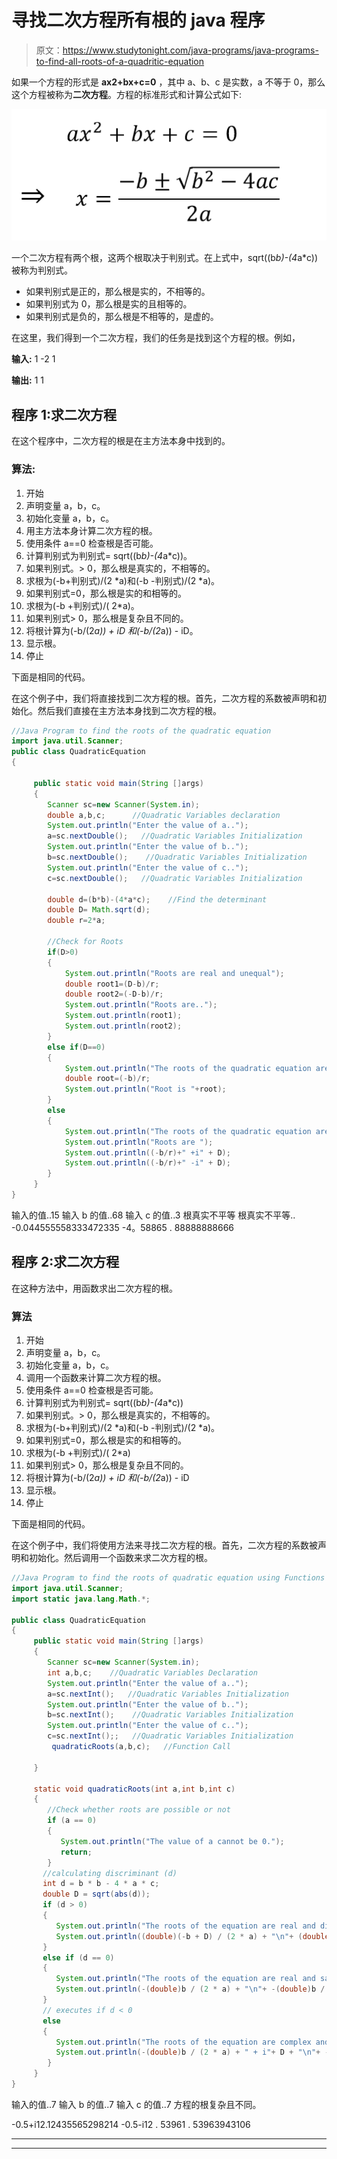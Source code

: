 # 寻找二次方程所有根的 java 程序

> 原文：<https://www.studytonight.com/java-programs/java-programs-to-find-all-roots-of-a-quadritic-equation>

如果一个方程的形式是 **ax2+bx+c=0** ，其中 a、b、c 是实数，a 不等于 0，那么这个方程被称为**二次方程**。方程的标准形式和计算公式如下:

![](img/9357f82ac2cf8755989163db4eb5633a.png)

一个二次方程有两个根，这两个根取决于判别式。在上式中，sqrt((b*b)-(4*a*c))被称为判别式。

*   如果判别式是正的，那么根是实的，不相等的。
*   如果判别式为 0，那么根是实的且相等的。
*   如果判别式是负的，那么根是不相等的，是虚的。

在这里，我们得到一个二次方程，我们的任务是找到这个方程的根。例如，

**输入:** 1 -2 1

**输出:** 1 1

## 程序 1:求二次方程

在这个程序中，二次方程的根是在主方法本身中找到的。

### 算法:

1.  开始
2.  声明变量 a，b，c。
3.  初始化变量 a，b，c。
4.  用主方法本身计算二次方程的根。
5.  使用条件 a==0 检查根是否可能。
6.  计算判别式为判别式= sqrt((b*b)-(4*a*c))。
7.  如果判别式。> 0，那么根是真实的，不相等的。
8.  求根为(-b+判别式)/(2 *a)和(-b -判别式)/(2 *a)。
9.  如果判别式=0，那么根是实的和相等的。
10.  求根为(-b +判别式)/( 2*a)。
11.  如果判别式> 0，那么根是复杂且不同的。
12.  将根计算为(-b/(2*a)) + iD 和(-b/(2*a)) - iD。
13.  显示根。
14.  停止

下面是相同的代码。

在这个例子中，我们将直接找到二次方程的根。首先，二次方程的系数被声明和初始化。然后我们直接在主方法本身找到二次方程的根。

```java
//Java Program to find the roots of the quadratic equation
import java.util.Scanner;
public class QuadraticEquation
{

     public static void main(String []args)
     {
        Scanner sc=new Scanner(System.in);
        double a,b,c;      //Quadratic Variables declaration
        System.out.println("Enter the value of a..");
        a=sc.nextDouble();   //Quadratic Variables Initialization
        System.out.println("Enter the value of b..");
        b=sc.nextDouble();    //Quadratic Variables Initialization
        System.out.println("Enter the value of c..");
        c=sc.nextDouble();   //Quadratic Variables Initialization

        double d=(b*b)-(4*a*c);    //Find the determinant
        double D= Math.sqrt(d);
        double r=2*a;

        //Check for Roots
        if(D>0)
        {
            System.out.println("Roots are real and unequal");
            double root1=(D-b)/r;
            double root2=(-D-b)/r;
            System.out.println("Roots are..");
            System.out.println(root1);
            System.out.println(root2);
        }
        else if(D==0)
        {
            System.out.println("The roots of the quadratic equation are real and equal.");
            double root=(-b)/r;
            System.out.println("Root is "+root);
        }
        else
        {
            System.out.println("The roots of the quadratic equation are complex and different");
            System.out.println("Roots are ");
            System.out.println((-b/r)+" +i" + D);
            System.out.println((-b/r)+" -i" + D);
        }
     }
}
```

输入的值..15
输入 b 的值..68
输入 c 的值..3
根真实不平等
根真实不平等..
-0.044555558333472335
-4。58865 . 88888888666

## 程序 2:求二次方程

在这种方法中，用函数求出二次方程的根。

### 算法

1.  开始
2.  声明变量 a，b，c。
3.  初始化变量 a，b，c。
4.  调用一个函数来计算二次方程的根。
5.  使用条件 a==0 检查根是否可能。
6.  计算判别式为判别式= sqrt((b*b)-(4*a*c))
7.  如果判别式。> 0，那么根是真实的，不相等的。
8.  求根为(-b+判别式)/(2 *a)和(-b -判别式)/(2 *a)。
9.  如果判别式=0，那么根是实的和相等的。
10.  求根为(-b +判别式)/( 2*a)
11.  如果判别式> 0，那么根是复杂且不同的。
12.  将根计算为(-b/(2*a)) + iD 和(-b/(2*a)) - iD
13.  显示根。
14.  停止

下面是相同的代码。

在这个例子中，我们将使用方法来寻找二次方程的根。首先，二次方程的系数被声明和初始化。然后调用一个函数来求二次方程的根。

```java
//Java Program to find the roots of quadratic equation using Functions
import java.util.Scanner;
import static java.lang.Math.*;

public class QuadraticEquation
{
     public static void main(String []args)
     {
        Scanner sc=new Scanner(System.in);
        int a,b,c;    //Quadratic Variables Declaration
        System.out.println("Enter the value of a..");
        a=sc.nextInt();   //Quadratic Variables Initialization
        System.out.println("Enter the value of b..");
        b=sc.nextInt();    //Quadratic Variables Initialization
        System.out.println("Enter the value of c..");
        c=sc.nextInt();;   //Quadratic Variables Initialization
         quadraticRoots(a,b,c);   //Function Call

     }

     static void quadraticRoots(int a,int b,int c)
     {
        //Check whether roots are possible or not
        if (a == 0)   
        {  
           System.out.println("The value of a cannot be 0.");  
           return;  
        }  
       //calculating discriminant (d)  
       int d = b * b - 4 * a * c;  
       double D = sqrt(abs(d));  
       if (d > 0)   
       {  
          System.out.println("The roots of the equation are real and different. \n");  
          System.out.println((double)(-b + D) / (2 * a) + "\n"+ (double)(-b - D) / (2 * a));  
       }  
       else if (d == 0)   
       {  
          System.out.println("The roots of the equation are real and same. \n");  
          System.out.println(-(double)b / (2 * a) + "\n"+ -(double)b / (2 * a));  
       }  
       // executes if d < 0  
       else   
       {  
          System.out.println("The roots of the equation are complex and different. \n");  
          System.out.println(-(double)b / (2 * a) + " + i"+ D + "\n"+ -(double)b / (2 * a)+ " - i" + D);  
        }   
     }
}
```

输入的值..7
输入 b 的值..7
输入 c 的值..7
方程的根复杂且不同。

-0.5+i12.12435565298214
-0.5-i12 . 53961 . 53963943106

* * *

* * *
